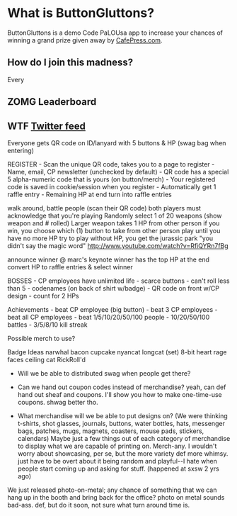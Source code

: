 # What is ButtonGluttons?
ButtonGluttons is a demo Code PaLOUsa app to increase your chances of winning a grand prize given away by [CafePress.com](http://www.cafepress.com).

## How do I join this madness?
Every

## ZOMG Leaderboard
## WTF [Twitter feed](http://www.twitter.com/buttongluttons)
  

Everyone gets QR code on ID/lanyard with 5 buttons & HP (swag bag when entering)

REGISTER - Scan the unique QR code, takes you to a page to register
	- Name, email, CP newsletter (unchecked by default)
	- QR code has a special 5 alpha-numeric code that is yours (on button/merch)
	- Your registered code is saved in cookie/session when you register
	- Automatically get 1 raffle entry
	- Remaining HP at end turn into raffle entries

walk around, battle people (scan their QR code)
both players must acknowledge that you're playing
Randomly select 1 of 20 weapons (show weapon and # rolled)
Larger weapon takes 1 HP from other person
if you win, you choose which (1) button to take from other person
play until you have no more HP
try to play without HP, you get the jurassic park "you didn't say the magic word"
	http://www.youtube.com/watch?v=RfiQYRn7fBg

announce winner @ marc's keynote
winner has the top HP at the end
convert HP to raffle entries & select winner

BOSSES - CP employees have unlimited life
	- scarce buttons 
	- can't roll less than 5
	- codenames (on back of shirt w/badge)
	- QR code on front w/CP design
	- count for 2 HPs

Achievements
	- beat CP employee (big button)
	- beat 3 CP employees
	- beat all CP employees
	- beat 1/5/10/20/50/100 people
	- 10/20/50/100 battles
	- 3/5/8/10 kill streak

Possible merch to use?

Badge Ideas
	narwhal
	bacon
	cupcake
	nyancat
	longcat (set)
	8-bit heart
	rage faces
	ceiling cat
	RickRoll'd



- Will we be able to distributed swag when people get there?
- Can we hand out coupon codes instead of merchandise?
yeah, can def hand out sheaf and coupons. I'll show you how to make one-time-use coupons. shwag better tho. 

- What merchandise will we be able to put designs on? (We were thinking t-shirts, shot glasses, journals, buttons, water bottles, hats, messenger bags, patches, mugs, magnets, coasters, mouse pads, stickers, calendars) 
Maybe just a few things out of each category of merchandise to display what we are capable of printing on. 
	Merch-any. I wouldn't worry about showcasing, per se, but the more variety def more whimsy. just have to be overt about it being random and playful--I hate when people start coming up and asking for stuff. (happened at sxsw 2 yrs ago)


We just released photo-on-metal; any chance of something that we can hang up in the booth and bring back for the office?
	photo on metal sounds bad-ass. def, but do it soon, not sure what turn around time is. 
	
